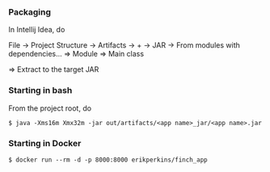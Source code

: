 ### Packaging
In Intellij Idea, do

File -> Project Structure -> Artifacts -> + -> JAR -> From modules with dependencies...
=> Module <app name>
=> Main class <main class>
=> Extract to the target JAR

### Starting in bash
From the project root, do
```
$ java -Xms16m Xmx32m -jar out/artifacts/<app name>_jar/<app name>.jar
```

### Starting in Docker
```
$ docker run --rm -d -p 8000:8000 erikperkins/finch_app
```
